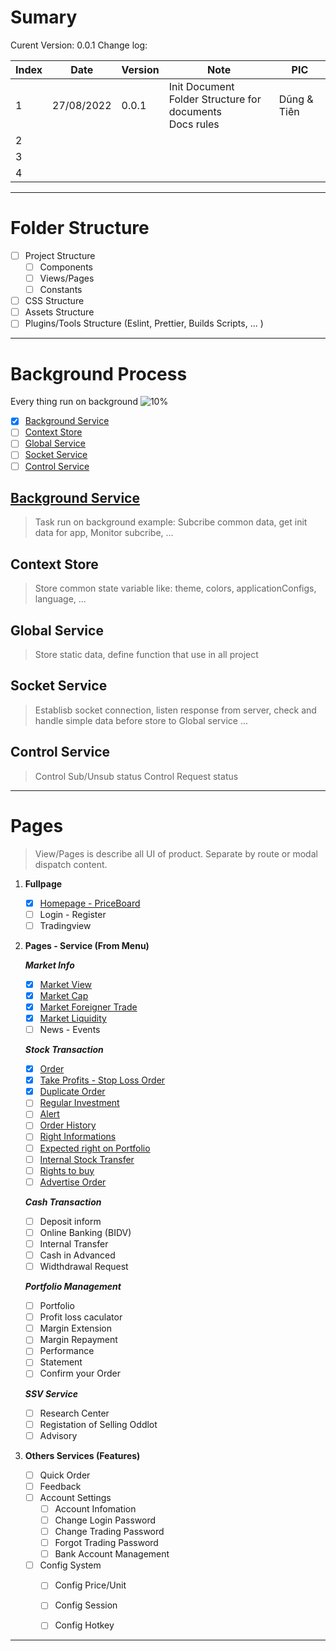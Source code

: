 # Sumary
Curent Version: 0.0.1
Change log: 

| Index | Date | Version | Note | PIC |
| --- | --- | --- | --- | --- |
| 1 | 27/08/2022 | 0.0.1 | Init Document <br> Folder Structure for documents <br> Docs rules | Dũng & Tiên |
| 2 |  |  |  | |
| 3 |  |  |  | |
| 4 |  |  |  | |

---
# Folder Structure
- [ ] Project Structure
	- [ ] Components
	- [ ] Views/Pages
	- [ ] Constants
- [ ] CSS Structure
- [ ] Assets Structure
- [ ] Plugins/Tools Structure (Eslint, Prettier, Builds Scripts, ... )

---
#  Background Process
Every thing run on background
![10%](https://progress-bar.dev/10?title=Progress)
- [x] [Background Service](#Background%20Service%20Background%20Background%2020Service%20background-service%20md)
- [ ] [Context Store](#Context%20Store)
- [ ] [Global Service](#Global%20Service)
- [ ] [Socket Service](#Socket%20Service)
- [ ] [Control Service](#Control%20Service)

##  [Background Service](Background/Background%20Service/background-service.md)
> Task run on background example: Subcribe common data, get init data for app, Monitor subcribe, ...

## Context Store
> Store common state variable like: theme, colors, applicationConfigs, language, ...
> 
## Global Service
> Store static data, define function that use in all project
> 
## Socket Service
> Establisb socket connection, listen response from server, check and handle simple data before store to Global service ...

## Control Service
> Control Sub/Unsub status
> Control Request status
>
---
# Pages
> View/Pages is describe all UI of product. Separate by route or modal dispatch content. 

1. **Fullpage** 
	- [x] [Homepage - PriceBoard](Pages/HomePage%20-%20Priceboard/homepage-priceboard.md.md)
	- [ ] Login - Register
	- [ ] Tradingview

2. **Pages - Service (From Menu)**

	***Market Info***
	- [x] [Market View](Pages/Market%20View/market-view.md)
	- [x] [Market Cap](Pages/Market%20Cap/market-cap-layout.md)
	- [x] [Market Foreigner Trade](Pages/Foreginer%20Trade/foreginer-trade.md)
	- [x] [Market Liquidity](Pages/Market%20Liquidity/market-liquidity.md)
	- [ ] News - Events

	***Stock Transaction***
	- [x] [Order](../Pages/Normal%20Order/normal-order.md)
	- [x] [Take Profits - Stop Loss Order](Pages/Take%20Profit%20and%20Stop%20Loss/TakeProfitAndStopLoss.md)
	- [x]  [Duplicate Order](Pages/Duplicate%20Order/duplicate-order.md)
	- [ ] [Regular Investment](Pages/Regular%20Invesment/Regular%20Investment.md)
	- [ ] [Alert](Pages/Alert/Alert.md)
	- [ ] [Order History](Pages/Order%20history/Order%20History.md)
	- [ ] [Right Informations](Pages/Right%20Information/Right%20Informations.md)
	- [ ] [Expected right on Portfolio](Pages/Expected%20right%20on%20Portfolio/Expected%20right%20on%20Portfolio.md)
	- [ ] [Internal Stock Transfer](Pages/Internal%20Stock%20Transfer/Internal%20Stock%20Transfer.md)
	- [ ] [Rights to buy](Pages/Right%20to%20buy/Rights%20to%20buy.md)
	- [ ] [Advertise Order](Pages/Advertise%20order/Advertise%20Order.md)
	
	***Cash Transaction***
	- [ ] Deposit inform 
	- [ ] Online Banking (BIDV)
	- [ ] Internal Transfer
	- [ ] Cash in Advanced
	- [ ] Widthdrawal Request
	
	***Portfolio Management***
	- [ ] Portfolio 
	- [ ] Profit loss caculator
	- [ ] Margin Extension
	- [ ] Margin Repayment
	- [ ] Performance
	- [ ] Statement
	- [ ] Confirm your Order
	
	***SSV Service***
	- [ ] Research Center
	- [ ] Registation of Selling Oddlot
	- [ ] Advisory
	
3. **Others Services (Features)** 
	- [ ] Quick Order
	- [ ] Feedback
	- [ ] Account Settings
		- [ ] Account Infomation
		- [ ] Change Login Password
		- [ ] Change Trading Password
		- [ ] Forgot Trading Password
		- [ ] Bank Account Management
	- [ ] Config System 
		- [ ] Config Price/Unit
		- [ ] Config Session
		- [ ] Config Hotkey 


---



